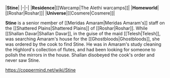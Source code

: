 |**Stine**|
|-|-|
|**Residence**|[[Warcamp\|The Alethi warcamps]]|
|**Homeworld**|[[Roshar\|Roshar]]|
|**Universe**|[[Cosmere\|Cosmere]]|

**Stine** is a senior member of [[Meridas Amaram\|Meridas Amaram's]] staff on the [[Shattered Plains\|Shattered Plains]] of [[Roshar\|Roshar]].
While [[Shallan Davar\|Shallan Davar]], in the guise of the maid [[Telesh\|Telesh]], was searching Amaram's house for the [[Ghostbloods\|Ghostbloods]], she was ordered by the cook to find Stine. He was in Amaram's study cleaning the Highlord's collection of flutes, and had been looking for someone to polish the mirrors in the house. Shallan disobeyed the cook's order and never saw Stine.



https://coppermind.net/wiki/Stine